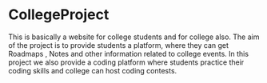 # CollegeProject
This is basically a website for college students and for college also. The aim of the project is to provide students a platform, where they can get Roadmaps , Notes and other information related to college events. In this project we also provide a coding platform where students practice their coding skills and college can host coding contests. 

